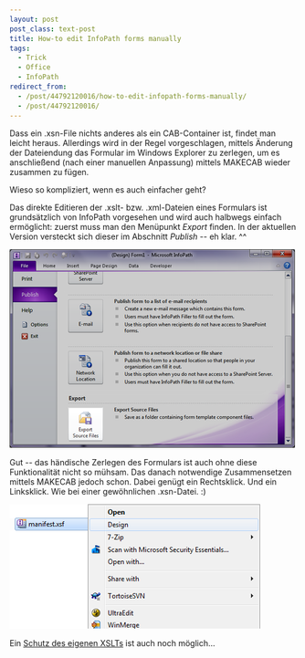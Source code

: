 ```yaml
---
layout: post
post_class: text-post
title: How-to edit InfoPath forms manually
tags:
  - Trick
  - Office
  - InfoPath
redirect_from:
  - /post/44792120016/how-to-edit-infopath-forms-manually/
  - /post/44792120016/
---
```

Dass ein .xsn-File nichts anderes als ein CAB-Container ist, findet man leicht heraus. Allerdings wird in der Regel vorgeschlagen, mittels Änderung der Dateiendung das Formular im Windows Explorer zu zerlegen, um es anschließend (nach einer manuellen Anpassung) mittels MAKECAB wieder zusammen zu fügen.

Wieso so kompliziert, wenn es auch einfacher geht?

Das direkte Editieren der .xslt- bzw. .xml-Dateien eines Formulars ist grundsätzlich von InfoPath vorgesehen und wird auch halbwegs einfach ermöglicht: zuerst muss man den Menüpunkt *Export* finden. In der aktuellen Version versteckt sich dieser im Abschnitt *Publish* -- eh klar. ^^

![InfoPath export](/assets/infopath-export.png)

Gut -- das händische Zerlegen des Formulars ist auch ohne diese Funktionalität nicht so mühsam. Das danach notwendige Zusammensetzen mittels MAKECAB jedoch schon. Dabei genügt ein Rechtsklick. Und ein Linksklick. Wie bei einer gewöhnlichen .xsn-Datei. :)

![InfoPath design](/assets/infopath-design.png)

Ein [Schutz des eigenen XSLTs][0] ist auch noch möglich...

[0]: https://msdn.microsoft.com/library/ee526342.aspx
